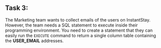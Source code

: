 ## Task 3:

The Marketing team wants to collect emails of the users on InstantStay. However, the team needs a SQL statement to execute inside their programming environment. You need to create a statement that they can easily run the `EXECUTE` command to return a single column table containing the **USER_EMAIL** addresses.
